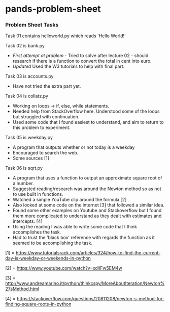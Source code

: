 # pands-problem-sheet
### Problem Sheet Tasks
Task 01 contains helloworld.py which reads 'Hello World!'


Task 02 is bank.py
- _First attempt at problem_ - 
Tried to solve after lecture 02 - should research if there is a function to convert the total in cent into euro.
- _Updated_
Used the W3 tutorials to help with final part.


Task 03 is accounts.py
- Have not tried the extra part yet.

Task 04 is collatz.py
- Working on loops -> if, else, while statements.
- Needed help from StackOverflow here. Understood some of the loops but struggled with continuation.
- Used some code that I found easiest to understand, and aim to return to this problem to experiment.

Task 05 is weekday.py
- A program that outputs whether or not today is a weekday
- Encouraged to search the web.
- Some sources [1]

Task 06 is sqrt.py
- A program that uses a function to output an approximate square root of a number.
- Suggested reading/research was around the Newton method so as not to use built in functions.
- Watched a simple YouTube clip around the formula [2]
- Also looked at some code on the internet [3] that followed a similar idea.
- Found some other examples on Youtube and Stackoverflow but I found them more complicated to understand as they dealt with estimates and intercepts. [4]
- Using the reading I was able to write some code that I think accomplishes the task.
- Had to trust the 'black box' reference with regards the function as it seemed to be accomplishing the task.


[1] = https://www.tutorialsrack.com/articles/324/how-to-find-the-current-day-is-weekday-or-weekends-in-python

[2] = https://www.youtube.com/watch?v=xdlIFw5EM4w

[3] = http://www.andreamarino.it/python/thinkcspy/MoreAboutIteration/Newton%27sMethod.html

[4] = https://stackoverflow.com/questions/20811208/newton-s-method-for-finding-square-roots-in-python
